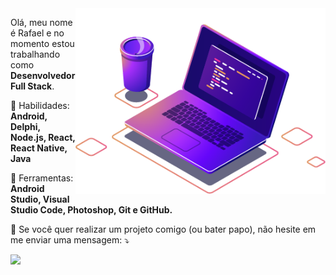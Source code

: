 <img src="computer-illustration.png" min-width="400px" max-width="400px" width="400px" align="right" alt="Computador">


<p align="left">
  Olá, meu nome é Rafael e no momento estou trabalhando como <strong>Desenvolvedor Full Stack</strong>.<br>
</p>

<p align="left">
  🦄 Habilidades: <strong>Android, Delphi, Node.js, React, React Native, Java</strong>
</p
  
<p align="left">
  💼 Ferramentas: <strong>Android Studio, Visual Studio Code, Photoshop, Git e GitHub.</strong>
</p>

<p align="left">
  💌 Se você quer realizar um projeto comigo (ou bater papo), não hesite em me enviar uma mensagem: ⤵️
</p>

<p align="left">
  
  <a href="https://www.linkedin.com/in/rafael-pinto-scholant-718a3724/" alt="Linkedin">
  <img src="https://img.shields.io/badge/-Linkedin-0e76a8?style=for-the-badge&logo=Linkedin&logoColor=white&link=https://www.linkedin.com/in/rafael-pinto-scholant-718a3724/" /></a>
  
</p> 
